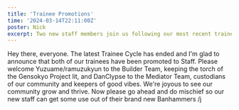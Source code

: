 ```yaml
---
title: 'Trainee Promotions'
time: '2024-03-14T22:11:00Z'
poster: Nick
excerpt: Two new staff members join us following our most recent trainee cycle!
---
```


Hey there, everyone. The latest Trainee Cycle has ended and I'm glad to announce that both of our trainees have been promoted to Staff.
Please welcome Yuzuame/ramuzukyun to the Builder Team, keeping the torch of the Gensokyo Project lit, and DanClypse to the Mediator
Team, custodians of our community and keepers of good vibes. We're joyous to see our community grow and thrive. Now please go ahead
and do mischief so our new staff can get some use out of their brand new Banhammers /j